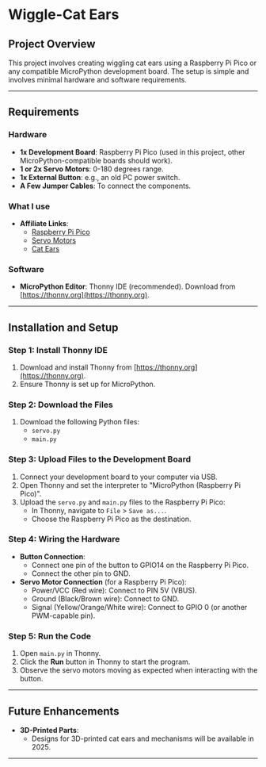 # Wiggle-Cat Ears

## Project Overview
This project involves creating wiggling cat ears using a Raspberry Pi Pico or any compatible MicroPython development board. The setup is simple and involves minimal hardware and software requirements.

---

## Requirements

### Hardware
- **1x Development Board**: Raspberry Pi Pico (used in this project, other MicroPython-compatible boards should work).
- **1 or 2x Servo Motors**: 0-180 degrees range.
- **1x External Button**: e.g., an old PC power switch.
- **A Few Jumper Cables**: To connect the components.

### What I use
- **Affiliate Links**:
  - [Raspberry Pi Pico](https://amzn.to/4jtGd9k)
  - [Servo Motors](https://amzn.to/4h3CU74)
  - [Cat Ears](https://amzn.to/4h5Rta0)


### Software
- **MicroPython Editor**: Thonny IDE (recommended). Download from [https://thonny.org](https://thonny.org).
---

## Installation and Setup

### Step 1: Install Thonny IDE
1. Download and install Thonny from [https://thonny.org](https://thonny.org).
2. Ensure Thonny is set up for MicroPython.

### Step 2: Download the Files
1. Download the following Python files:
   - `servo.py`
   - `main.py`

### Step 3: Upload Files to the Development Board
1. Connect your development board to your computer via USB.
2. Open Thonny and set the interpreter to "MicroPython (Raspberry Pi Pico)".
3. Upload the `servo.py` and `main.py` files to the Raspberry Pi Pico:
   - In Thonny, navigate to `File` > `Save as...`.
   - Choose the Raspberry Pi Pico as the destination.

### Step 4: Wiring the Hardware
- **Button Connection**:
  - Connect one pin of the button to GPIO14 on the Raspberry Pi Pico.
  - Connect the other pin to GND.
- **Servo Motor Connection** (for a Raspberry Pi Pico):
  - Power/VCC (Red wire): Connect to PIN 5V (VBUS).
  - Ground (Black/Brown wire): Connect to GND.
  - Signal (Yellow/Orange/White wire): Connect to GPIO 0 (or another PWM-capable pin).

### Step 5: Run the Code
1. Open `main.py` in Thonny.
2. Click the **Run** button in Thonny to start the program.
3. Observe the servo motors moving as expected when interacting with the button.

---

## Future Enhancements
- **3D-Printed Parts**:
  - Designs for 3D-printed cat ears and mechanisms will be available in 2025.

---



